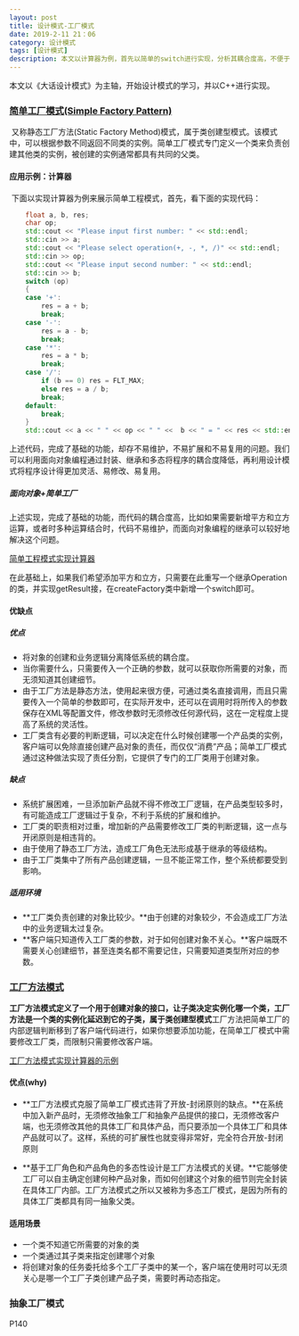 ```yaml
---
layout: post
title: 设计模式-工厂模式
date: 2019-2-11 21：06
category: 设计模式
tags: [设计模式]
description: 本文以计算器为例，首先以简单的switch进行实现，分析其耦合度高，不便于复用和维护，并通过面向对象编程实现Operation父类，再生成OperationAdd、OperationSub、OperationMulti、OperationDiv分别对应于加法、减法、乘法和除法的处理，并通过简单工厂进行测试验证。
---
```


本文以《大话设计模式》为主轴，开始设计模式的学习，并以C++进行实现。

### [简单工厂模式(Simple Factory Pattern)](https://design-patterns.readthedocs.io/zh_CN/latest/creational_patterns/simple_factory.html)

​	又称静态工厂方法(Static Factory Method)模式，属于类创建型模式。该模式中，可以根据参数不同返回不同类的实例。简单工厂模式专门定义一个类来负责创建其他类的实例，被创建的实例通常都具有共同的父类。

#### 应用示例：计算器	

​	下面以实现计算器为例来展示简单工程模式，首先，看下面的实现代码：

```C++
	float a, b, res;
	char op;
	std::cout << "Please input first number: " << std::endl;
	std::cin >> a;
	std::cout << "Please select operation(+, -, *, /)" << std::endl;
	std::cin >> op;
	std::cout << "Please input second number: " << std::endl;
	std::cin >> b;
	switch (op)
	{
	case '+':
		res = a + b;
		break;
	case '-':
		res = a - b;
		break;
	case '*':
		res = a * b;
		break;
	case '/':
		if (b == 0) res = FLT_MAX;
		else res = a / b;
		break;
	default:
		break;
	}
	std::cout << a << " " << op << " " <<  b << " = " << res << std::endl;
```

​	上述代码，完成了基础的功能，却存不易维护，不易扩展和不易复用的问题。我们可以利用面向对象编程通过封装、继承和多态将程序的耦合度降低，再利用设计模式将程序设计得更加灵活、易修改、易复用。

##### 面向对象+简单工厂

​	上述实现，完成了基础的功能，而代码的耦合度高，比如如果需要新增平方和立方运算，或者时多种运算结合时，代码不易维护，而面向对象编程的继承可以较好地解决这个问题。

[简单工程模式实现计算器](https://github.com/DepInjoy/BaseHouse/blob/master/DesignPattern/%E5%B7%A5%E5%8E%82%E6%A8%A1%E5%BC%8F/%E7%AE%80%E5%8D%95%E5%B7%A5%E5%8E%82%E6%A8%A1%E5%BC%8F-%E8%AE%A1%E7%AE%97%E5%99%A8.cpp)

​	在此基础上，如果我们希望添加平方和立方，只需要在此重写一个继承Operation的类，并实现getResult接，在createFactory类中新增一个switch即可。



#### 优缺点

##### 优点

- 将对象的创建和业务逻辑分离降低系统的耦合度。
- 当你需要什么，只需要传入一个正确的参数，就可以获取你所需要的对象，而无须知道其创建细节。
- 由于工厂方法是静态方法，使用起来很方便，可通过类名直接调用，而且只需要传入一个简单的参数即可，在实际开发中，还可以在调用时将所传入的参数保存在XML等配置文件，修改参数时无须修改任何源代码，这在一定程度上提高了系统的灵活性。
- 工厂类含有必要的判断逻辑，可以决定在什么时候创建哪一个产品类的实例，客户端可以免除直接创建产品对象的责任，而仅仅“消费”产品；简单工厂模式通过这种做法实现了责任分割，它提供了专门的工厂类用于创建对象。



##### 缺点

- 系统扩展困难，一旦添加新产品就不得不修改工厂逻辑，在产品类型较多时，有可能造成工厂逻辑过于复杂，不利于系统的扩展和维护。
- 工厂类的职责相对过重，增加新的产品需要修改工厂类的判断逻辑，这一点与开闭原则是相违背的。
- 由于使用了静态工厂方法，造成工厂角色无法形成基于继承的等级结构。
- 由于工厂类集中了所有产品创建逻辑，一旦不能正常工作，整个系统都要受到影响。



##### 适用环境

- **工厂类负责创建的对象比较少。**由于创建的对象较少，不会造成工厂方法中的业务逻辑太过复杂。
- **客户端只知道传入工厂类的参数，对于如何创建对象不关心。**客户端既不需要关心创建细节，甚至连类名都不需要记住，只需要知道类型所对应的参数。



### [工厂方法模式](https://design-patterns.readthedocs.io/zh_CN/latest/creational_patterns/factory_method.html)



​	**工厂方法模式定义了一个用于创建对象的接口，让子类决定实例化哪一个类，工厂方法是一个类的实例化延迟到它的子类，属于类创建型模式**工厂方法把简单工厂的内部逻辑判断移到了客户端代码进行，如果你想要添加功能，在简单工厂模式中需要修改工厂类，而限制只需要修改客户端。

[工厂方法模式实现计算器的示例](https://github.com/DepInjoy/BaseHouse/blob/master/DesignPattern/%E5%B7%A5%E5%8E%82%E6%A8%A1%E5%BC%8F/%E5%B7%A5%E5%8E%82%E6%96%B9%E6%B3%95%E6%A8%A1%E5%BC%8F-%E8%AE%A1%E7%AE%97%E5%99%A8.cpp)



#### 优点(why)

- **工厂方法模式克服了简单工厂模式违背了开放-封闭原则的缺点。**在系统中加入新产品时，无须修改抽象工厂和抽象产品提供的接口，无须修改客户端，也无须修改其他的具体工厂和具体产品，而只要添加一个具体工厂和具体产品就可以了。这样，系统的可扩展性也就变得非常好，完全符合开放-封闭原则

- **基于工厂角色和产品角色的多态性设计是工厂方法模式的关键。**它能够使工厂可以自主确定创建何种产品对象，而如何创建这个对象的细节则完全封装在具体工厂内部。工厂方法模式之所以又被称为多态工厂模式，是因为所有的具体工厂类都具有同一抽象父类。



#### 适用场景

- 一个类不知道它所需要的对象的类
- 一个类通过其子类来指定创建哪个对象
- 将创建对象的任务委托给多个工厂子类中的某一个，客户端在使用时可以无须关心是哪一个工厂子类创建产品子类，需要时再动态指定。



### 抽象工厂模式

P140